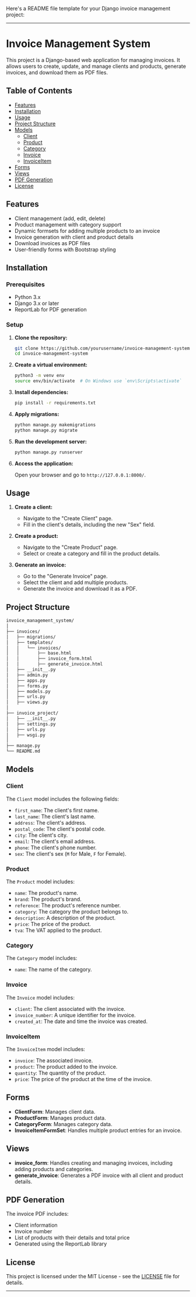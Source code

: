 Here's a README file template for your Django invoice management project:

---

# Invoice Management System

This project is a Django-based web application for managing invoices. It allows users to create, update, and manage clients and products, generate invoices, and download them as PDF files.

## Table of Contents

- [Features](#features)
- [Installation](#installation)
- [Usage](#usage)
- [Project Structure](#project-structure)
- [Models](#models)
  - [Client](#client)
  - [Product](#product)
  - [Category](#category)
  - [Invoice](#invoice)
  - [InvoiceItem](#invoiceitem)
- [Forms](#forms)
- [Views](#views)
- [PDF Generation](#pdf-generation)
- [License](#license)

## Features

- Client management (add, edit, delete)
- Product management with category support
- Dynamic formsets for adding multiple products to an invoice
- Invoice generation with client and product details
- Download invoices as PDF files
- User-friendly forms with Bootstrap styling

## Installation

### Prerequisites

- Python 3.x
- Django 3.x or later
- ReportLab for PDF generation

### Setup

1. **Clone the repository:**

   ```bash
   git clone https://github.com/yourusername/invoice-management-system.git
   cd invoice-management-system
   ```

2. **Create a virtual environment:**

   ```bash
   python3 -m venv env
   source env/bin/activate  # On Windows use `env\Scripts\activate`
   ```

3. **Install dependencies:**

   ```bash
   pip install -r requirements.txt
   ```

4. **Apply migrations:**

   ```bash
   python manage.py makemigrations
   python manage.py migrate
   ```

5. **Run the development server:**

   ```bash
   python manage.py runserver
   ```

6. **Access the application:**

   Open your browser and go to `http://127.0.0.1:8000/`.

## Usage

1. **Create a client:**
   - Navigate to the "Create Client" page.
   - Fill in the client's details, including the new "Sex" field.

2. **Create a product:**
   - Navigate to the "Create Product" page.
   - Select or create a category and fill in the product details.

3. **Generate an invoice:**
   - Go to the "Generate Invoice" page.
   - Select the client and add multiple products.
   - Generate the invoice and download it as a PDF.

## Project Structure

```bash
invoice_management_system/
│
├── invoices/
│   ├── migrations/
│   ├── templates/
│   │   └── invoices/
│   │       ├── base.html
│   │       ├── invoice_form.html
│   │       ├── generate_invoice.html
│   ├── __init__.py
│   ├── admin.py
│   ├── apps.py
│   ├── forms.py
│   ├── models.py
│   ├── urls.py
│   ├── views.py
│
├── invoice_project/
│   ├── __init__.py
│   ├── settings.py
│   ├── urls.py
│   ├── wsgi.py
│
├── manage.py
└── README.md
```

## Models

### Client

The `Client` model includes the following fields:

- `first_name`: The client's first name.
- `last_name`: The client's last name.
- `address`: The client's address.
- `postal_code`: The client's postal code.
- `city`: The client's city.
- `email`: The client's email address.
- `phone`: The client's phone number.
- `sex`: The client's sex (`M` for Male, `F` for Female).

### Product

The `Product` model includes:

- `name`: The product's name.
- `brand`: The product's brand.
- `reference`: The product's reference number.
- `category`: The category the product belongs to.
- `description`: A description of the product.
- `price`: The price of the product.
- `tva`: The VAT applied to the product.

### Category

The `Category` model includes:

- `name`: The name of the category.

### Invoice

The `Invoice` model includes:

- `client`: The client associated with the invoice.
- `invoice_number`: A unique identifier for the invoice.
- `created_at`: The date and time the invoice was created.

### InvoiceItem

The `InvoiceItem` model includes:

- `invoice`: The associated invoice.
- `product`: The product added to the invoice.
- `quantity`: The quantity of the product.
- `price`: The price of the product at the time of the invoice.

## Forms

- **ClientForm**: Manages client data.
- **ProductForm**: Manages product data.
- **CategoryForm**: Manages category data.
- **InvoiceItemFormSet**: Handles multiple product entries for an invoice.

## Views

- **invoice_form**: Handles creating and managing invoices, including adding products and categories.
- **generate_invoice**: Generates a PDF invoice with all client and product details.

## PDF Generation

The invoice PDF includes:

- Client information
- Invoice number
- List of products with their details and total price
- Generated using the ReportLab library

## License

This project is licensed under the MIT License - see the [LICENSE](LICENSE) file for details.

---
